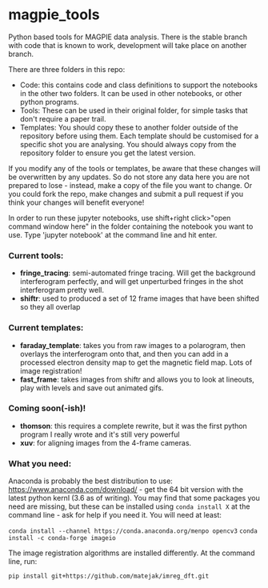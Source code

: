 # magpie_tools
Python based tools for MAGPIE data analysis. There is the stable branch with code that is known to work, development will take place on another branch.

There are three folders in this repo:

* Code: this contains code and class definitions to support the notebooks in the other two folders. It can be used in other notebooks, or other python programs.
* Tools: These can be used in their original folder, for simple tasks that don't require a paper trail.
* Templates: You should copy these to another folder outside of the repository before using them. Each template should be customised for a specific shot you are analysing. You should always copy from the repository folder to ensure you get the latest version.

If you modify any of the tools or templates, be aware that these changes will be overwritten by any updates. So do not store any data here
you are not prepared to lose - instead, make a copy of the file you want to change. Or you could fork the repo, make changes and submit a pull request if you think your changes will benefit everyone!

In order to run these jupyter notebooks, use shift+right click>"open command window here" in the folder containing the notebook you want to use. Type 'jupyter notebook' at the command line and hit enter.

### Current tools:
* **fringe_tracing**: semi-automated fringe tracing. Will get the background interferogram perfectly, and will get unperturbed fringes in the shot interferogram pretty well.
* **shiftr**: used to produced a set of 12 frame images that have been shifted so they all overlap

### Current templates:
* **faraday_template**: takes you from raw images to a polarogram, then overlays the interferogram onto that, and then you can add in a processed electron density map to get the magnetic field map. Lots of image registration!
* **fast_frame**: takes images from shiftr and allows you to look at lineouts, play with levels and save out animated gifs.

### Coming soon(-ish)!
* **thomson**: this requires a complete rewrite, but it was the first python program I really wrote and it's still very powerful
* **xuv**: for aligning images from the 4-frame cameras.

### What you need:
Anaconda is probably the best distribution to use: https://www.anaconda.com/download/ - get the 64 bit version with the latest python kernl (3.6 as of writing). You may find that some packages you need are missing, but these can be installed using `conda install X` at the command line - ask for help if you need it. You will need at least:

`conda install --channel https://conda.anaconda.org/menpo opencv3`
`conda install -c conda-forge imageio`

The image registration algorithms are installed differently. At the command line, run:

`pip install git+https://github.com/matejak/imreg_dft.git`
